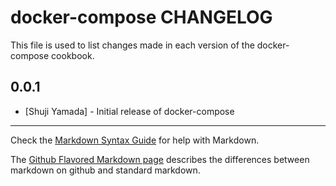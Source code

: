 docker-compose CHANGELOG
=============

This file is used to list changes made in each version of the docker-compose cookbook.

0.0.1
-----
- [Shuji Yamada] - Initial release of docker-compose

- - -
Check the [Markdown Syntax Guide](http://daringfireball.net/projects/markdown/syntax) for help with Markdown.

The [Github Flavored Markdown page](http://github.github.com/github-flavored-markdown/) describes the differences between markdown on github and standard markdown.
